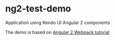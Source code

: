 # ng2-test-demo

Application using Kendo UI Angular 2 components

The demo is based on [Angular 2 Webpack tutorial](https://angular.io/docs/ts/latest/guide/webpack.html)
